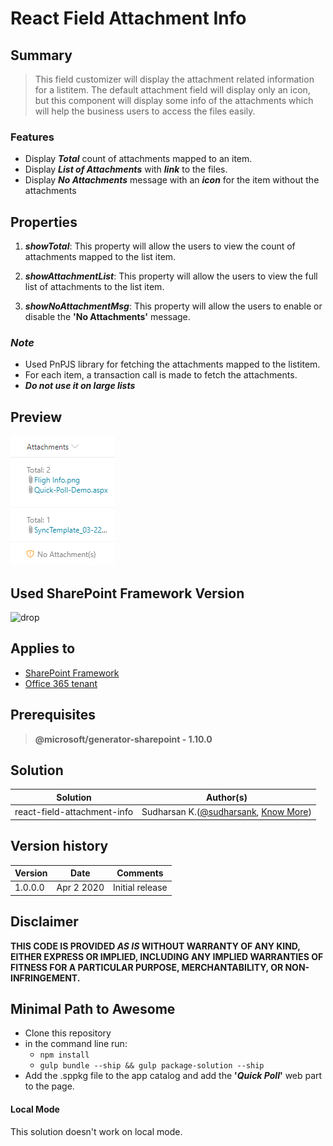 # React Field Attachment Info

## Summary
> This field customizer will display the attachment related information for a listitem. The default attachment field will display only an icon, but this component will display some info of the attachments which will help the business users to access the files easily.
### Features
* Display **_Total_** count of attachments mapped to an item.
* Display **_List of Attachments_** with **_link_** to the files.
* Display **_No Attachments_** message with an **_icon_** for the item without the attachments

## Properties

1. **_showTotal_**: This property will allow the users to view the count of attachments mapped to the list item.

2. **_showAttachmentList_**: This property will allow the users to view the full list of attachments to the list item.

3. **_showNoAttachmentMsg_**: This property will allow the users to enable or disable the **'No Attachments'** message.

### _Note_
* Used PnPJS library for fetching the attachments mapped to the listitem.
* For each item, a transaction call is made to fetch the attachments.
* **_Do not use it on large lists_**

## Preview
![React-Field-Attachment-Info](./assets/react-field-attachment-info.png)

## Used SharePoint Framework Version 
![drop](https://img.shields.io/badge/version-GA-green.svg)

## Applies to

* [SharePoint Framework](https:/dev.office.com/sharepoint)
* [Office 365 tenant](https://dev.office.com/sharepoint/docs/spfx/set-up-your-development-environment)

## Prerequisites
 
> **@microsoft/generator-sharepoint - 1.10.0**

## Solution

Solution|Author(s)
--------|---------
react-field-attachment-info | Sudharsan K.([@sudharsank](https://twitter.com/sudharsank), [Know More](http://windowssharepointserver.blogspot.com/))

## Version history

Version|Date|Comments
-------|----|--------
1.0.0.0|Apr 2 2020|Initial release

## Disclaimer
**THIS CODE IS PROVIDED *AS IS* WITHOUT WARRANTY OF ANY KIND, EITHER EXPRESS OR IMPLIED, INCLUDING ANY IMPLIED WARRANTIES OF FITNESS FOR A PARTICULAR PURPOSE, MERCHANTABILITY, OR NON-INFRINGEMENT.**

## Minimal Path to Awesome

- Clone this repository
- in the command line run:
  - `npm install`
  - `gulp bundle --ship && gulp package-solution --ship`
- Add the .sppkg file to the app catalog and add the **'_Quick Poll_'** web part to the page.

#### Local Mode
This solution doesn't work on local mode.